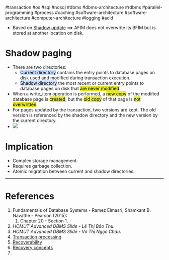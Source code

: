 #transaction #os #sql #nosql #dbms #dbms-architecture #rdbms #parallel-programming #process #caching #software-architecture #software-architecture #computer-architecture  #logging #acid 

- Based on [Shadow update](Recovery%20concepts.md#Shadow%20update) $\implies$ AFIM does not overwrite its BFIM but is stored at another location on disk.
# Shadow paging
- There are two directories:
	- <mark style="background: #ADCCFFA6;">Current directory</mark> contains the entry points to database pages on disk used and modified during transaction execution.
	- <mark style="background: #ADCCFFA6;">Shadow directory</mark> the most recent or current entry points to database pages on disk that <mark style="background: #e4e62d;">are never modified</mark>.
- When a write_item operation is performed, a <mark style="background: #e4e62d;">new copy</mark> of the modified database page is <mark style="background: #e4e62d;">created</mark>, but the <mark style="background: #e4e62d;">old copy</mark> of that page is <mark style="background: #e4e62d;">not overwritten</mark>.
- For pages updated by the transaction, two versions are kept. The old version is referenced by the shadow directory and the new version by the current directory.
- ![](Pasted%20image%2020241214150405.png)
# Implication
- Complex storage management.
- Requires garbage collection.
- Atomic migration between current and shadow directories.

---
# References
1. Fundamentals of Database Systems - Ramez Elmasri, Shamkant B. Navathe - Pearson (2015):
	1. Chapter 20 - Section 1.
2. *HCMUT Advanced DBMS Slide - Lê Thị Bảo Thu.*
3. *HCMUT Advanced DBMS Slide - Võ Thị Ngọc Châu*.
4. [Transaction processing](Transaction%20processing.md) 
5. [Recoverability](Recoverability.md)
6. [Recovery concepts](Recovery%20concepts.md)
7. 